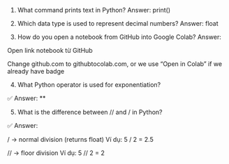 1. What command prints text in Python?
Answer: print()

2. Which data type is used to represent decimal numbers?
Answer: float

3. How do you open a notebook from GitHub into Google Colab?
Answer:

Open link notebook từ GitHub

Change github.com to githubtocolab.com, or we use “Open in Colab” if we  already have badge

4. What Python operator is used for exponentiation?

✅ Answer: **

5. What is the difference between // and / in Python?

✅ Answer:

/ -> normal division (returns float)
Ví dụ: 5 / 2 = 2.5

// → floor division
Ví dụ: 5 // 2 = 2
